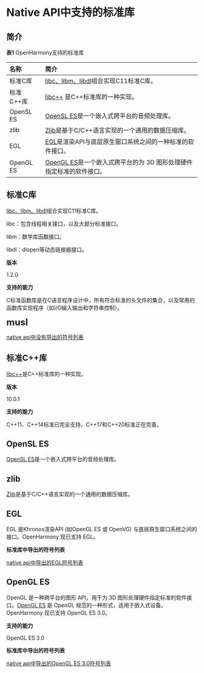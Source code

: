 # Native API中支持的标准库



## 简介



**表1** OpenHarmony支持的标准库

| 名称      | 简介                                                         |
| :-------- | :----------------------------------------------------------- |
| 标准C库   | [libc、libm、libdl](https://zh.cppreference.com/w/c/header)组合实现C11标准C库。      |
| 标准C++库 | [libc++](https://libcxx.llvm.org/) 是C++标准库的一种实现。   |
| OpenSL ES | [OpenSL ES](https://www.khronos.org/registry/OpenSL-ES/)是一个嵌入式跨平台的音频处理库。 |
| zlib      | [Zlib](https://zlib.net/)是基于C/C++语言实现的一个通用的数据压缩库。 |
| EGL   | [EGL](https://www.khronos.org/egl/)是渲染API与底层原生窗口系统之间的一种标准的软件接口。 |
| OpenGL ES | [OpenGL ES](https://www.khronos.org/opengles/)是一个嵌入式跨平台的为 3D 图形处理硬件指定标准的软件接口。 |

## 标准C库



[libc、libm、libdl](https://zh.cppreference.com/w/c/header)组合实现C11标准C库。

libc：包含线程相关接口，以及大部分标准接口。

libm：数学库函数接口。

libdl：dlopen等动态链接器接口。

**版本**

1.2.0

**支持的能力**

C标准函数库是在C语言程序设计中，所有符合标准的头文件的集合，以及常用的函数库实现程序（如I/O输入输出和字符串控制）。

**<font size=5>musl</font>**

[native api中没有导出的符号列表](musl-peculiar-symbol.md)

## 标准C++库



[libc++](https://libcxx.llvm.org/)是C++标准库的一种实现。

**版本**

10.0.1

**支持的能力**

C++11、C++14标准已完全支持，C++17和C++20标准正在完善。

## OpenSL ES

[OpenSL ES](https://www.khronos.org/registry/OpenSL-ES/)是一个嵌入式跨平台的音频处理库。

## zlib

[Zlib](https://zlib.net/)是基于C/C++语言实现的一个通用的数据压缩库。


## EGL

EGL 是Khronos渲染API (如OpenGL ES 或 OpenVG) 与底层原生窗口系统之间的接口。OpenHarmony 现已支持 EGL。

**标准库中导出的符号列表**

[native api中导出的EGL符号列表](../third_party_opengl/egl-symbol.md)


## OpenGL ES

OpenGL 是一种跨平台的图形 API，用于为 3D 图形处理硬件指定标准的软件接口。[OpenGL ES](https://www.khronos.org/opengles/) 是 OpenGL 规范的一种形式，适用于嵌入式设备。OpenHarmony 现已支持 OpenGL ES 3.0。

**支持的能力**

OpenGL ES 3.0

**标准库中导出的符号列表**

[native api中导出的OpenGL ES 3.0符号列表](../third_party_opengl/openglesv3-symbol.md)

